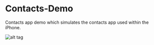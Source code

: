 # Contacts-Demo
Contacts app demo which simulates the contacts app used within the iPhone.

![alt tag](http://i.imgur.com/ZhHhgNR.png?1 "contacts screenshot")

